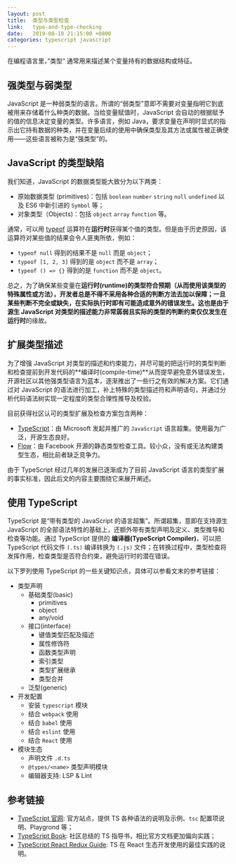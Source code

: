 ```yaml
---
layout: post
title:  类型与类型检查
link:   type-and-type-checking
date:   2019-08-18 21:15:00 +0800
categories: typescript javascript
---
```


在编程语言里，”类型“ 通常用来描述某个变量持有的数据结构或特征。

## 强类型与弱类型

JavaScript 是一种弱类型的语言。所谓的“弱类型”意即不需要对变量指明它到底被用来存储着什么种类的数据。当给变量赋值时，JavaScript 会自动的根据赋予的值的信息决定变量的类型。许多语言，例如 Java，要求变量在声明时显式的指示出它持有数据的种类，并在变量后续的使用中确保类型及其方法或属性被正确使用——这些语言被称为是“强类型”的。

## JavaScript 的类型缺陷

我们知道，JavaScript 的数据类型能大致分为以下两类：

- 原始数据类型 (primitives)：包括 `boolean` `number` `string` `null` `undefined` 以及 ES6 中新引进的 `Symbol` 等；
- 对象类型（Objects)：包括 `object` `array` `function` 等。

通常，可以用 [typeof](https://developer.mozilla.org/en-US/docs/Web/JavaScript/Reference/Operators/typeof) 运算符在**运行时**获得某个值的类型。但是由于历史原因，该运算符对某些值的结果会令人匪夷所依，例如：

- `typeof null` 得到的结果不是 `null` 而是 `object`；
- `typeof [1, 2, 3]` 得到的是 `object` 而不是 `array`；
- `typeof () => {}` 得到的是 `function` 而不是 `object`。

总之，为了确保某些变量在**运行时(runtime)**的类型符合预期（从而使用该类型的特殊属性或方法），开发者总是不得不采用各种合适的判断方法去加以保障；一旦某些判断不完全或缺失，在实际执行时即有可能造成意外的错误发生。这也是由于源生 JavaScript 对类型的描述能力非常孱弱且实际的类型的判断约束仅仅发生在**运行时**的缘故。

## 扩展类型描述

为了增强 JavaScript 对类型的描述和约束能力，并尽可能的把运行时的类型判断和检查提前到开发代码的**编译时(compile-time)**从而提早避免意外错误发生，开源社区以其他强类型语言为蓝本，逐渐推出了一些行之有效的解决方案。它们通过对 JavaScript 的语法进行加工，补上特殊的类型描述符和声明语句，并通过分析代码语法树实现一定程度的类型合理性推导及校验。

目前获得社区认可的类型扩展及检查方案包含两种：

- [TypeScript](http://www.typescriptlang.org/)：由 Microsoft 发起并推广的 `JavaScript` 语言超集。使用最为广泛，开源生态良好。
- [Flow](https://flow.org/)：由 Facebook 开源的静态类型检查工具。较小众，没有或无法构建类型生态，相比前者缺乏竞争力。

由于 TypeScript 经过几年的发展已逐渐成为了目前 JavaScript 语言的类型扩展的事实标准，因此后文的内容主要围绕它来展开阐述。

## 使用 TypeScript

TypeScript 是“带有类型的 JavaScript 的语言超集”。所谓超集，意即在支持源生 JavaScript 的全部语法特性的基础上，还额外带有类型声明及定义、类型推导和检查等功能。通过 TypeScript 提供的 **编译器(TypeScript Compiler)**，可以把 TypeScript 代码文件 `(.ts)` 编译转换为 `(.js)` 文件；在转换过程中，类型检查将发挥作用，检查类型是否符合约束，避免运行时的潜在错误。

以下罗列使用 TypeScript 的一些关键知识点，具体可以参看文末的参考链接：

- 类型声明
  - 基础类型(basic)
    - primitives
    - object
    - any/void
  - 接口(interface)
    - 键值类型匹配及描述
    - 属性修饰符
    - 函数类型声明
    - 索引类型
    - 类型扩展继承
    - 类型合并
  - 泛型(generic)
- 开发配置
  - 安装 `typescript` 模块
  - 结合 `webpack` 使用
  - 结合 `babel` 使用
  - 结合 `eslint` 使用
  - 结合 `React` 使用
- 模块生态
  - 声明文件 `.d.ts`
  - `@types/<name>` 类型声明模块
  - 编辑器支持: LSP & Lint

## 参考链接

- [TypeScript 官网](https://www.typescriptlang.org/index.html): 官方站点，提供 TS 各种语法的说明及示例、`tsc` 配置项说明、Playgrond 等；
- [TypeScript Book](https://github.com/basarat/typescript-book/): 社区总结的 TS 指导书，相比官方文档更加偏向实践；
- [TypeScript React Redux Guide](https://github.com/piotrwitek/react-redux-typescript-guide): TS 在 React 生态开发使用的最佳实践的说明。
